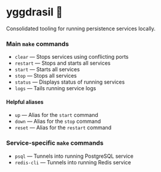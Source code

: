 # yggdrasil :rainbow:

Consolidated tooling for running persistence services locally.

### Main `make` commands

- `clear` &mdash; Stops services using conflicting ports
- `restart` &mdash; Stops and starts all services
- `start` &mdash; Starts all services
- `stop` &mdash; Stops all services
- `status` &mdash; Displays status of running services
- `logs` &mdash; Tails running service logs

#### Helpful aliases

- `up` &mdash; Alias for the `start` command
- `down` &mdash; Alias for the `stop` command
- `reset` &mdash; Alias for the `restart` command

### Service-specific `make` commands

- `psql` &mdash; Tunnels into running PostgreSQL service
- `redis-cli` &mdash; Tunnels into running Redis service
